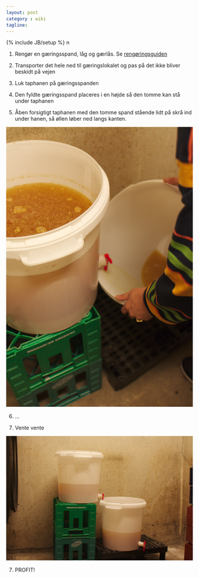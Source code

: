 ```yaml
---
layout: post
category : wiki
tagline: 
---
```

{% include JB/setup %}
n
1. Rengør en gæringsspand, låg og gærlås. Se
   [rengøringsguiden](/wiki/Rengøringsguiden)

2. Transporter det hele ned til gæringslokalet og pas på det ikke
   bliver beskidt på vejen

3. Luk taphanen på gæringsspanden

4. Den fyldte gæringsspand placeres i en højde så den tomme kan stå
   under taphanen

5. Åben forsigtigt taphanen med den tomme spand stående lidt på skrå
   ind under hanen, så øllen løber ned langs kanten.

![Omstikning 1](/images/omstikning1.jpg "Omstikning")

6. ...

7. Vente vente

![Omstikning 2](/images/omstikning2.jpg "Omstikning")

7. PROFIT!
